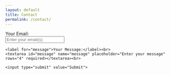 ```yaml
---
layout: default
title: Contact
permalink: /contact/
---
```


<form action="https://formspree.io/f/xwkgvvre" method="POST">
    <label for="email">Your Email:</label><br>
    <input type="email" id="email" name="_replyto" placeholder="Enter your email(s)" required><br>

    <label for="message">Your Message:</label><br>
    <textarea id="message" name="message" placeholder="Enter your message" rows="4" required></textarea><br>

    <input type="submit" value="Submit">
</form>
